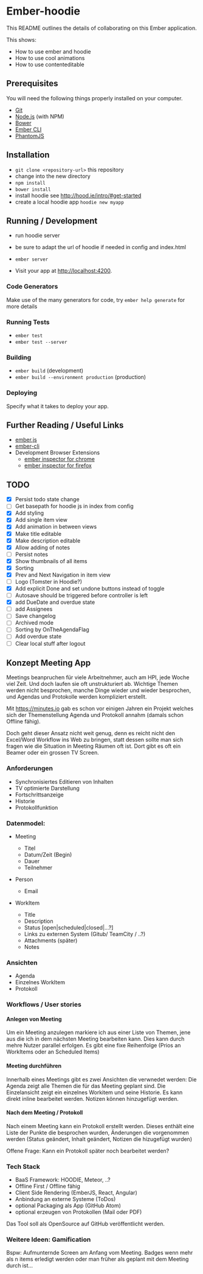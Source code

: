 # Ember-hoodie

This README outlines the details of collaborating on this Ember application.

This shows:

* How to use ember and hoodie
* How to use cool animations
* How to use contenteditable

## Prerequisites

You will need the following things properly installed on your computer.

* [Git](http://git-scm.com/)
* [Node.js](http://nodejs.org/) (with NPM)
* [Bower](http://bower.io/)
* [Ember CLI](http://www.ember-cli.com/)
* [PhantomJS](http://phantomjs.org/)

## Installation

* `git clone <repository-url>` this repository
* change into the new directory
* `npm install`
* `bower install`
* install hoodie see http://hood.ie/intro/#get-started
* create a local hoodie app `hoodie new myapp`

## Running / Development

* run hoodie server
* be sure to adapt the url of hoodie if needed in config and index.html

* `ember server`
* Visit your app at [http://localhost:4200](http://localhost:4200).

### Code Generators

Make use of the many generators for code, try `ember help generate` for more details

### Running Tests

* `ember test`
* `ember test --server`

### Building

* `ember build` (development)
* `ember build --environment production` (production)

### Deploying

Specify what it takes to deploy your app.

## Further Reading / Useful Links

* [ember.js](http://emberjs.com/)
* [ember-cli](http://www.ember-cli.com/)
* Development Browser Extensions
  * [ember inspector for chrome](https://chrome.google.com/webstore/detail/ember-inspector/bmdblncegkenkacieihfhpjfppoconhi)
  * [ember inspector for firefox](https://addons.mozilla.org/en-US/firefox/addon/ember-inspector/)


## TODO

 - [X]  Persist todo state change
 - [ ]  Get basepath for hoodie js in index from config
 - [X]  Add styling
 - [X]  Add single item view
 - [X]  Add animation in between views
 - [X]  Make title editable
 - [X]  Make description editable
 - [X]  Allow adding of notes
 - [ ]  Persist notes
 - [X]  Show thumbnails of all items
 - [X]  Sorting
 - [X]  Prev and Next Navigation in item view
 - [ ]  Logo (Tomster in Hoodie?)  
 - [X]  Add explicit Done and set undone buttons instead of toggle
 - [ ]  Autosave should be triggered before controller is left
 - [X]  add DueDate and overdue state
 - [ ]  add Assignees
 - [ ]  Save changelog
 - [ ]  Archived mode
 - [ ]  Sorting by OnTheAgendaFlag
 - [ ]  Add overdue state
 - [ ]  Clear local stuff after logout

## Konzept Meeting App

Meetings beanpruchen für viele Arbeitnehmer, auch am HPI, jede Woche viel Zeit.
Und doch laufen sie oft unstrukturiert ab. Wichtige Themen werden nicht
besprochen, manche Dinge wieder und wieder besprochen, und Agendas und
Protokolle werden kompliziert erstellt.

Mit https://minutes.io gab es schon vor einigen Jahren ein Projekt welches
sich der Themenstellung Agenda und Protokoll annahm (damals schon Offline
fähig).

Doch geht dieser Ansatz nicht weit genug, denn es reicht nicht den Excel/Word
Workflow ins Web zu bringen, statt dessen sollte man sich fragen wie die
Situation in Meeting Räumen oft ist. Dort gibt es oft ein Beamer oder ein
grossen TV Screen.


### Anforderungen

- Synchronisiertes Editieren von Inhalten
- TV optimierte Darstellung
- Fortschrittsanzeige
- Historie
- Protokollfunktion

### Datenmodel:

- Meeting
  - Titel
  - Datum/Zeit (Begin)
  - Dauer
  - Teilnehmer

- Person
  - Email

- WorkItem
  - Title
  - Description
  - Status [open|scheduled|closed|...?]
  - Links zu externen System (Gitub/ TeamCity / ..?)
  - Attachments (später)
  - Notes

### Ansichten
- Agenda
- Einzelnes WorkItem
- Protokoll

### Workflows / User stories

#### Anlegen von Meeting
Um ein Meeting anzulegen markiere ich aus einer Liste von Themen, jene aus
die ich in dem nächsten Meeting bearbeiten kann. Dies kann durch mehre Nutzer
parallel erfolgen. Es gibt eine fixe Reihenfolge (Prios an WorkItems oder an
Scheduled Items)

#### Meeting durchführen
Innerhalb eines Meetings gibt es zwei Ansichten die verwnedet werden: Die Agenda
zeigt alle Themen die für das Meeting geplant sind. Die Einzelansicht zeigt ein
einzelnes Workitem und seine Historie. Es kann direkt inline bearbeitet werden.
Notizen können hinzugefügt werden.

#### Nach dem Meeting / Protokoll
Nach einem Meeting kann ein Protokoll erstellt werden. Dieses enthält eine
Liste der Punkte die besprochen wurden, Änderungen die vorgenommen werden
(Status geändert, Inhalt geändert, Notizen die hizugefügt wurden)

Offene Frage: Kann ein Protokoll später noch bearbeitet werden?

### Tech Stack

- BaaS Framework: HOODIE, Meteor, ..?
- Offline First / Offline fähig
- Client Side Rendering (EmberJS, React, Angular)
- Anbindung an externe Systeme (ToDos)
- optional Packaging als App (GitHub Atom)
- optional erzeugen von Protokollen (Mail oder PDF)

Das Tool soll als OpenSource auf GitHub veröffentlicht werden.

### Weitere Ideen: Gamification

Bspw: Aufmunternde  Screen am Anfang vom Meeting.
Badges wenn mehr als n items erledigt werden oder man früher als geplant mit dem Meeting durch ist...
